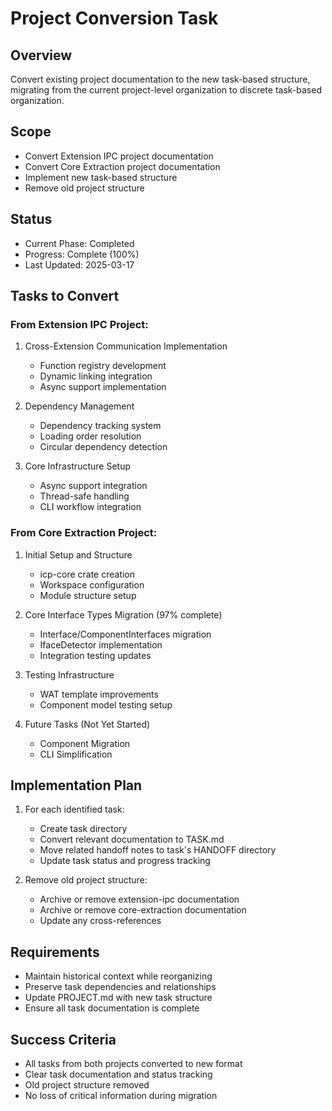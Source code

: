 # Project Conversion Task

## Overview

Convert existing project documentation to the new task-based structure, migrating from the current project-level organization to discrete task-based organization.

## Scope

- Convert Extension IPC project documentation
- Convert Core Extraction project documentation
- Implement new task-based structure
- Remove old project structure

## Status

- Current Phase: Completed
- Progress: Complete (100%)
- Last Updated: 2025-03-17

## Tasks to Convert

### From Extension IPC Project:

1. Cross-Extension Communication Implementation

   - Function registry development
   - Dynamic linking integration
   - Async support implementation

2. Dependency Management

   - Dependency tracking system
   - Loading order resolution
   - Circular dependency detection

3. Core Infrastructure Setup
   - Async support integration
   - Thread-safe handling
   - CLI workflow integration

### From Core Extraction Project:

1. Initial Setup and Structure

   - icp-core crate creation
   - Workspace configuration
   - Module structure setup

2. Core Interface Types Migration (97% complete)

   - Interface/ComponentInterfaces migration
   - IfaceDetector implementation
   - Integration testing updates

3. Testing Infrastructure

   - WAT template improvements
   - Component model testing setup

4. Future Tasks (Not Yet Started)
   - Component Migration
   - CLI Simplification

## Implementation Plan

1. For each identified task:

   - Create task directory
   - Convert relevant documentation to TASK.md
   - Move related handoff notes to task's HANDOFF directory
   - Update task status and progress tracking

2. Remove old project structure:
   - Archive or remove extension-ipc documentation
   - Archive or remove core-extraction documentation
   - Update any cross-references

## Requirements

- Maintain historical context while reorganizing
- Preserve task dependencies and relationships
- Update PROJECT.md with new task structure
- Ensure all task documentation is complete

## Success Criteria

- All tasks from both projects converted to new format
- Clear task documentation and status tracking
- Old project structure removed
- No loss of critical information during migration
